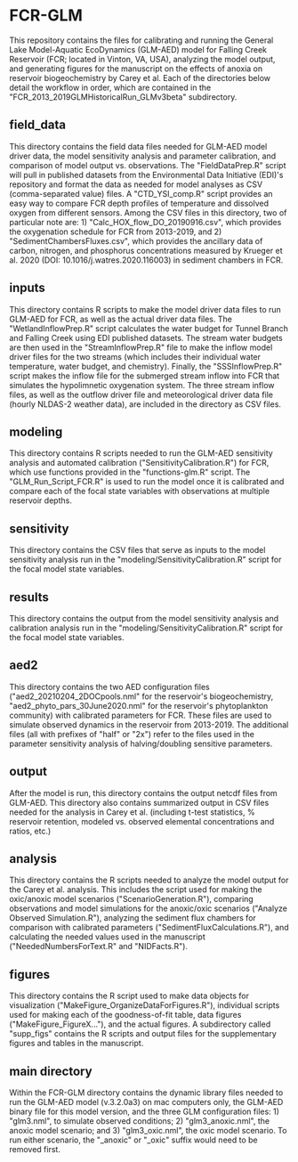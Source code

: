 # FCR-GLM

This repository contains the files for calibrating and running the General Lake Model-Aquatic EcoDynamics (GLM-AED) model for Falling Creek Reservoir (FCR; located in Vinton, VA, USA), analyzing the model output, and generating figures for the manuscript on the effects of anoxia on reservoir biogeochemistry by Carey et al. Each of the directories below detail the workflow in order, which are contained in the "FCR_2013_2019GLMHistoricalRun_GLMv3beta" subdirectory.

## field_data
This directory contains the field data files needed for GLM-AED model driver data, the model sensitivity analysis and parameter calibration, and comparison of model output vs. observations. The "FieldDataPrep.R" script will pull in published datasets from the Environmental Data Initiative (EDI)'s repository and format the data as needed for model analyses as CSV (comma-separated value) files. A "CTD_YSI_comp.R" script provides an easy way to compare FCR depth profiles of temperature and dissolved oxygen from different sensors. Among the CSV files in this directory, two of particular note are: 1) "Calc_HOX_flow_DO_20190916.csv", which provides the oxygenation schedule for FCR from 2013-2019, and 2) "SedimentChambersFluxes.csv", which provides the ancillary data of carbon, nitrogen, and phosphorus concentrations measured by Krueger et al. 2020 (DOI: 10.1016/j.watres.2020.116003) in sediment chambers in FCR.

## inputs
This directory contains R scripts to make the model driver data files to run GLM-AED for FCR, as well as the actual driver data files. The "WetlandInflowPrep.R" script calculates the water budget for Tunnel Branch and Falling Creek using EDI published datasets. The stream water budgets are then used in the "StreamInflowPrep.R" file to make the inflow model driver files for the two streams (which includes their individual water temperature, water budget, and chemistry). Finally, the "SSSInflowPrep.R" script makes the inflow file for the submerged stream inflow into FCR that simulates the hypolimnetic oxygenation system. The three stream inflow files, as well as the outflow driver file and meteorological driver data file (hourly NLDAS-2 weather data), are included in the directory as CSV files.

## modeling
This directory contains R scripts needed to run the GLM-AED sensitivity analysis and automated calibration ("SensitivityCalibration.R") for FCR, which use functions provided in the "functions-glm.R" script. The "GLM_Run_Script_FCR.R" is used to run the model once it is calibrated and compare each of the focal state variables with observations at multiple reservoir depths.

## sensitivity
This directory contains the CSV files that serve as inputs to the model sensitivity analysis run in the "modeling/SensitivityCalibration.R" script for the focal model state variables. 

## results
This directory contains the output from the model sensitivity analysis and calibration analysis run in the "modeling/SensitivityCalibration.R" script for the focal model state variables. 

## aed2
This directory contains the two AED configuration files ("aed2_20210204_2DOCpools.nml" for the reservoir's biogeochemistry, "aed2_phyto_pars_30June2020.nml" for the reservoir's phytoplankton community) with calibrated parameters for FCR. These files are used to simulate observed dynamics in the reservoir from 2013-2019. The additional files (all with prefixes of "half" or "2x") refer to the files used in the parameter sensitivity analysis of halving/doubling sensitive parameters.

## output
After the model is run, this directory contains the output netcdf files from GLM-AED. This directory also contains summarized output in CSV files needed for the analysis in Carey et al. (including t-test statistics, % reservoir retention, modeled vs. observed elemental concentrations and ratios, etc.)

## analysis
This directory contains the R scripts needed to analyze the model output for the Carey et al. analysis. This includes the script used for making the oxic/anoxic model scenarios ("ScenarioGeneration.R"), comparing observations and model simulations for the anoxic/oxic scenarios ("Analyze Observed Simulation.R"), analyzing the sediment flux chambers for comparison with calibrated parameters ("SedimentFluxCalculations.R"), and calculating the needed values used in the manuscript ("NeededNumbersForText.R" and "NIDFacts.R").

## figures
This directory contains the R script used to make data objects for visualization ("MakeFigure_OrganizeDataForFigures.R"), individual scripts used for making each of the goodness-of-fit table, data figures ("MakeFigure_FigureX..."), and the actual figures. A subdirectory called "supp_figs" contains the R scripts and output files for the supplementary figures and tables in the manuscript.

## main directory
Within the FCR-GLM directory contains the dynamic library files needed to run the GLM-AED model (v.3.2.0a3) on mac computers only, the GLM-AED binary file for this model version, and the three GLM configuration files: 1) "glm3.nml", to simulate observed conditions; 2) "glm3_anoxic.nml", the anoxic model scenario; and 3) "glm3_oxic.nml", the oxic model scenario. To run either scenario, the "_anoxic" or "_oxic" suffix would need to be removed first.
